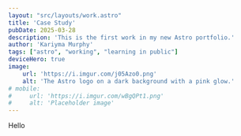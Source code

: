 ```yaml
---
layout: "src/layouts/work.astro"
title: 'Case Study'
pubDate: 2025-03-28
description: 'This is the first work in my new Astro portfolio.'
author: 'Kariyma Murphy'
tags: ["astro", "working", "learning in public"]
deviceHero: true
image:
    url: 'https://i.imgur.com/j05Azo0.png'
    alt: 'The Astro logo on a dark background with a pink glow.'
# mobile:
#     url: 'https://i.imgur.com/wBgQPt1.png'
#     alt: 'Placeholder image'
---
```


Hello
